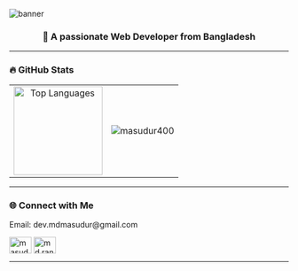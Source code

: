 ![banner](https://ik.imagekit.io/masudur/github-cover.png?updatedAt=1756899092624)

 
<h3 align="center">🚀 A passionate Web Developer from Bangladesh</h3>

---

### 🔥 GitHub Stats
<table align="center">
  <tr>
    <td align="center">
      <img src="https://github-readme-stats.vercel.app/api/top-langs/?username=Masudur400&layout=compact&theme=radical" alt="Top Languages" height="160"/>
    </td>
    <td align="center">
      <img align="center" src="https://github-readme-streak-stats.herokuapp.com/?user=masudur400&" alt="masudur400" />
    </td>
  </tr>
</table> 

 

---

 
### 🌐 Connect with Me 
 
<P>Email: dev.mdmasudur@gmail.com</P>
<p align="left">
<a href="https://linkedin.com/in/masudur-rahman-55aa1026b" target="blank"><img align="center" src="https://raw.githubusercontent.com/rahuldkjain/github-profile-readme-generator/master/src/images/icons/Social/linked-in-alt.svg" alt="masudur-rahman-55aa1026b" height="30" width="40" /></a>
<a href="https://fb.com/MD.RANA.MIA.VAI" target="blank"><img align="center" src="https://raw.githubusercontent.com/rahuldkjain/github-profile-readme-generator/master/src/images/icons/Social/facebook.svg" alt="md.rana.mia.vhai" height="30" width="40" /></a>
</p>
 


---
 
